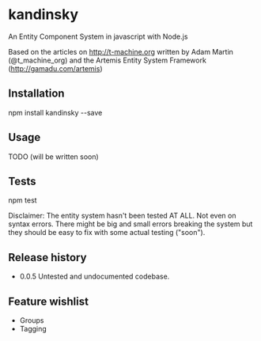 # kandinsky
An Entity Component System in javascript with Node.js

Based on the articles on http://t-machine.org written by Adam Martin (@t_machine_org) and the Artemis Entity System Framework (http://gamadu.com/artemis)

## Installation
npm install kandinsky --save

## Usage
TODO (will be written soon)

## Tests
npm test

Disclaimer: The entity system hasn't been tested AT ALL. Not even on syntax errors. There might be big and small errors breaking the system but they should be easy to fix with some actual testing ("soon").

## Release history
* 0.0.5 Untested and undocumented codebase.

## Feature wishlist
* Groups
* Tagging